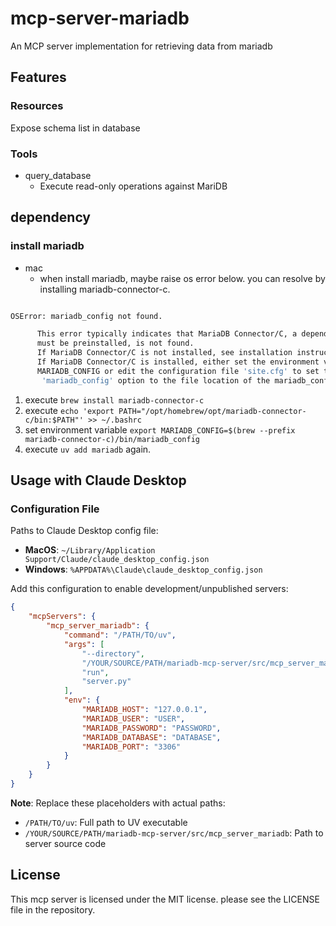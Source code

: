 # mcp-server-mariadb

An MCP server implementation for retrieving data from mariadb

## Features

### Resources

Expose schema list in database

### Tools

- query_database
  - Execute read-only operations against MariDB

## dependency

### install mariadb

- mac
  - when install mariadb,
maybe raise os error below.
you can resolve by installing mariadb-connector-c.

```bash

OSError: mariadb_config not found.

      This error typically indicates that MariaDB Connector/C, a dependency which
      must be preinstalled, is not found.
      If MariaDB Connector/C is not installed, see installation instructions
      If MariaDB Connector/C is installed, either set the environment variable
      MARIADB_CONFIG or edit the configuration file 'site.cfg' to set the
       'mariadb_config' option to the file location of the mariadb_config utility.


```

1. execute `brew install mariadb-connector-c`
2. execute `echo 'export PATH="/opt/homebrew/opt/mariadb-connector-c/bin:$PATH"' >> ~/.bashrc`
3. set environment variable `export MARIADB_CONFIG=$(brew --prefix mariadb-connector-c)/bin/mariadb_config`
4. execute `uv add mariadb` again.

## Usage with Claude Desktop

### Configuration File

Paths to Claude Desktop config file:

- **MacOS**: `~/Library/Application Support/Claude/claude_desktop_config.json`
- **Windows**: `%APPDATA%\Claude\claude_desktop_config.json`

Add this configuration to enable development/unpublished servers:

```json
{
    "mcpServers": {
        "mcp_server_mariadb": {
            "command": "/PATH/TO/uv",
            "args": [
                "--directory",
                "/YOUR/SOURCE/PATH/mariadb-mcp-server/src/mcp_server_mariadb",
                "run",
                "server.py"
            ],
            "env": {
                "MARIADB_HOST": "127.0.0.1",
                "MARIADB_USER": "USER",
                "MARIADB_PASSWORD": "PASSWORD",
                "MARIADB_DATABASE": "DATABASE",
                "MARIADB_PORT": "3306"
            }
        }
    }
}
```

**Note**: Replace these placeholders with actual paths:

- `/PATH/TO/uv`: Full path to UV executable
- `/YOUR/SOURCE/PATH/mariadb-mcp-server/src/mcp_server_mariadb`: Path to server source code

## License

This mcp server is licensed under the MIT license.  please see the LICENSE file in the repository.
